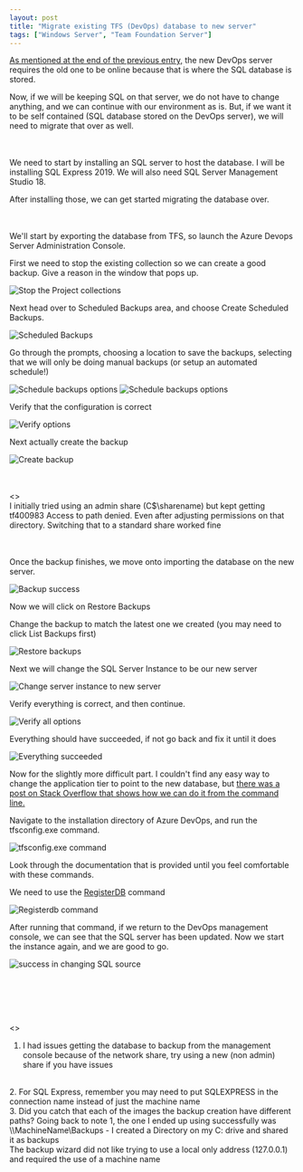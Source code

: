 ```yaml
---
layout: post
title: "Migrate existing TFS (DevOps) database to new server"
tags: ["Windows Server", "Team Foundation Server"]
---
```


[As mentioned at the end of the previous entry,](/2020/07/14/UpgradingTFS.html) the new DevOps server requires the old one to be online because that is where the SQL database is stored.

Now, if we will be keeping SQL on that server, we do not have to change anything, and we can continue with our environment as is. But, if we want it to be self contained (SQL database stored on the DevOps server), we will need to migrate that over as well.
<br /><br /><br />

We need to start by installing an SQL server to host the database. I will be installing SQL Express 2019. We will also need SQL Server Management Studio 18.

After installing those, we can get started migrating the database over.

<br /><br />
We'll start by exporting the database from TFS, so launch the Azure Devops Server Administration Console.

First we need to stop the existing collection so we can create a good backup. Give a reason in the window that pops up.

![Stop the Project collections](/assets/images/2020-07-14-MigrateTFSDatabase/1.png)

Next head over to Scheduled Backups area, and choose Create Scheduled Backups.

![Scheduled Backups](/assets/images/2020-07-14-MigrateTFSDatabase/2.png)

Go through the prompts, choosing a location to save the backups, selecting that we will only be doing manual backups (or setup an automated schedule!)

![Schedule backups options](/assets/images/2020-07-14-MigrateTFSDatabase/3.png)
![Schedule backups options](/assets/images/2020-07-14-MigrateTFSDatabase/4.png)

Verify that the configuration is correct

![Verify options](/assets/images/2020-07-14-MigrateTFSDatabase/5.png)

Next actually create the backup

![Create backup](/assets/images/2020-07-14-MigrateTFSDatabase/6.png)

<br /><br />
<<NOTE>>
<br />
I initially tried using an admin share (C$\sharename) but kept getting tf400983 Access to path denied. Even after adjusting permissions on that directory. Switching that to a standard share worked fine
<br /><br /><br />

Once the backup finishes, we move onto importing the database on the new server.

![Backup success](/assets/images/2020-07-14-MigrateTFSDatabase/7.png)

Now we will click on Restore Backups

Change the backup to match the latest one we created (you may need to click List Backups first)

![Restore backups](/assets/images/2020-07-14-MigrateTFSDatabase/8.png)

Next we will change the SQL Server Instance to be our new server

![Change server instance to new server](/assets/images/2020-07-14-MigrateTFSDatabase/9.png)

Verify everything is correct, and then continue.

![Verify all options](/assets/images/2020-07-14-MigrateTFSDatabase/10.png)

Everything should have succeeded, if not go back and fix it until it does

![Everything succeeded](/assets/images/2020-07-14-MigrateTFSDatabase/11.png)

Now for the slightly more difficult part. I couldn't find any easy way to change the application tier to point to the new database, but [there was a post on Stack Overflow that shows how we can do it from the command line.](https://stackoverflow.com/questions/20510381/change-tfs-2013-database-tier-name)

Navigate to the installation directory of Azure DevOps, and run the tfsconfig.exe command.

![tfsconfig.exe command](/assets/images/2020-07-14-MigrateTFSDatabase/12.png)

Look through the documentation that is provided until you feel comfortable with these commands.

We need to use the [RegisterDB](https://docs.microsoft.com/en-us/previous-versions/visualstudio/visual-studio-2013/ms252443(v=vs.120)) command

![Registerdb command](/assets/images/2020-07-14-MigrateTFSDatabase/13.png)

After running that command, if we return to the DevOps management console, we can see that the SQL server has been updated. Now we start the instance again, and we are good to go.

![success in changing SQL source](/assets/images/2020-07-14-MigrateTFSDatabase/14.png)

<br /><br /><br /><br />

<<Notes>>
<br />
1. I had issues getting the database to backup from the management console because of the network share, try using a new (non admin) share if you have issues
<br />
2. For SQL Express, remember you may need to put SQLEXPRESS in the connection name instead of just the machine name
<br />
3. Did you catch that each of the images the backup creation have different paths? Going back to note 1, the one I ended up using successfully was \\MachineName\Backups - I created a Directory on my C: drive and shared it as backups
<br />
	The backup wizard did not like trying to use a local only address (127.0.0.1) and required the use of a machine name